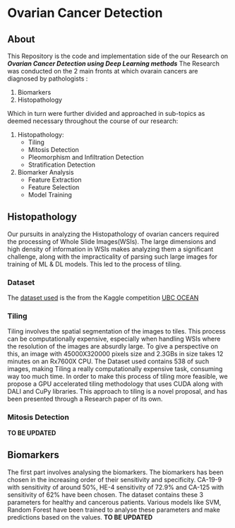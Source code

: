 # Ovarian Cancer Detection 

## About
This Repository is the code and implementation side of the our Research on **_Ovarian Cancer Detection using Deep Learning methods_**
The Research was conducted on the 2 main fronts at which ovarain cancers are diagnosed by pathologists :
  1. Biomarkers
  2. Histopathology

Which in turn were further divided and approached in sub-topics as deemed necessary throughout the course of our research:
1. Histopathology:
   - Tiling 
   - Mitosis Detection
   - Pleomorphism and Infiltration Detection
   - Stratification Detection
2. Biomarker Analysis
   - Feature Extraction
   - Feature Selection
   - Model Training

## Histopathology
Our pursuits in analyzing the Histopathology of ovarian cancers required the processing of Whole Slide Images(WSIs). The large dimensions and high density of information in WSIs makes analyzing them a significant challenge, along with the impracticality of parsing such large images for training of ML & DL models. This led to the process of tiling. 

### Dataset
The [dataset used](https://www.kaggle.com/competitions/UBC-OCEAN/data) is the from the Kaggle competition [UBC OCEAN](https://www.kaggle.com/competitions/UBC-OCEAN/overview) 

### Tiling
Tiling involves the spatial segmentation of the images to tiles. This process can be computationally expensive, especially when handling WSIs where the resolution of the images are absurdly large. To give a perspective on this, an image with 45000X320000 pixels size and 2.3GBs in size takes 12 minutes on an Rx7600X CPU. The Dataset used contains 538 of such images, making Tiling a really computationally expensive task, consuming way too much time. 
In order to make this process of tiling more feasible, we propose a GPU accelerated tiling methodology that uses CUDA along with DALI and CuPy libraries.
This approach to tiling is a novel proposal, and has been presented through a Research paper of its own.

### Mitosis Detection 

**TO BE UPDATED**
## Biomarkers
The first part involves analysing the biomarkers. The biomarkers has been chosen in the increasing order of their sensitivity and specificity. CA-19-9 with sensitivity of around 50%, HE-4 sensitivity of 72.9% and CA-125 
with sensitivity of 62% have been chosen.
The dataset contains these 3 parameters for healthy and cancerous patients. Various models like SVM, Random Forest have been trained to analyse these parameters and make predictions based on the values.
**TO BE UPDATED**
